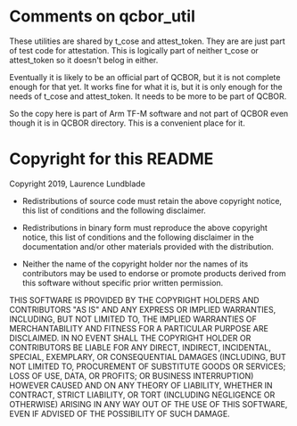 # Comments on qcbor_util

These utilities are shared by t_cose and attest_token. They are
are just part of test code for attestation. This is logically
part of neither t_cose or attest_token so it doesn't
belog in either.

Eventually it is likely to be an official part of QCBOR, but
it is not complete enough for that yet. It works fine
for what it is, but it is only enough for the needs
of t_cose and attest_token. It needs to be more to be
part of QCBOR.

So the copy here is part of Arm TF-M software and
not part of QCBOR even though it is in QCBOR
directory. This is a convenient place for it.

# Copyright for this README

Copyright 2019, Laurence Lundblade

* Redistributions of source code must retain the above copyright
notice, this list of conditions and the following disclaimer.

* Redistributions in binary form must reproduce the above copyright
notice, this list of conditions and the following disclaimer in the
documentation and/or other materials provided with the distribution.

* Neither the name of the copyright holder nor the names of its
contributors may be used to endorse or promote products derived from
this software without specific prior written permission.

THIS SOFTWARE IS PROVIDED BY THE COPYRIGHT HOLDERS AND CONTRIBUTORS
"AS IS" AND ANY EXPRESS OR IMPLIED WARRANTIES, INCLUDING, BUT NOT
LIMITED TO, THE IMPLIED WARRANTIES OF MERCHANTABILITY AND FITNESS FOR
A PARTICULAR PURPOSE ARE DISCLAIMED. IN NO EVENT SHALL THE COPYRIGHT
HOLDER OR CONTRIBUTORS BE LIABLE FOR ANY DIRECT, INDIRECT, INCIDENTAL,
SPECIAL, EXEMPLARY, OR CONSEQUENTIAL DAMAGES (INCLUDING, BUT NOT
LIMITED TO, PROCUREMENT OF SUBSTITUTE GOODS OR SERVICES; LOSS OF USE,
DATA, OR PROFITS; OR BUSINESS INTERRUPTION) HOWEVER CAUSED AND ON ANY
THEORY OF LIABILITY, WHETHER IN CONTRACT, STRICT LIABILITY, OR TORT
(INCLUDING NEGLIGENCE OR OTHERWISE) ARISING IN ANY WAY OUT OF THE USE
OF THIS SOFTWARE, EVEN IF ADVISED OF THE POSSIBILITY OF SUCH DAMAGE.
